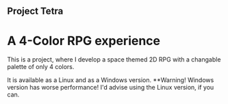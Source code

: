  ## Project Tetra
 # A 4-Color RPG experience

 This is a project, where I develop a space themed 2D RPG with a changable palette of only 4 colors.

It is available as a Linux and as a Windows version.
**Warning! Windows version has worse performance! I'd advise using the Linux version, if you can.